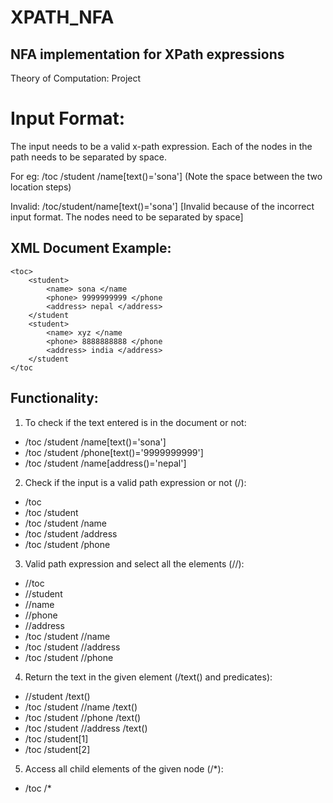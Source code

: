 # XPATH_NFA

## NFA implementation for XPath expressions 

Theory of Computation: Project

# Input Format:

The input needs to be a valid x-path expression. Each of the nodes in the path needs to be separated by space. 

For eg: /toc /student /name[text()='sona'] (Note the space between the two location steps)

Invalid: /toc/student/name[text()='sona'] [Invalid because of the incorrect input format. The nodes need to be separated by space]

## XML Document Example:

	<toc>
		<student>
			<name> sona </name
			<phone> 9999999999 </phone		
			<address> nepal </address>		
		</student	
		<student>	
			<name> xyz </name
			<phone> 8888888888 </phone
			<address> india </address>
		</student
	</toc

## Functionality: 
1. To check if the text entered is in the document or not:
- /toc /student /name[text()='sona']
- /toc /student /phone[text()='9999999999']
- /toc /student /name[address()='nepal']

2. Check if the input is a valid path expression or not (/):
- /toc 
- /toc /student
- /toc /student /name
- /toc /student /address
- /toc /student /phone

3. Valid path expression and select all the elements (//):
- //toc
- //student
- //name 
- //phone
- //address
- /toc /student //name
- /toc /student //address
- /toc /student //phone

4. Return the text in the given element (/text() and predicates):
- //student /text()
- /toc /student //name /text()
- /toc /student //phone /text()
- /toc /student //address /text()
- /toc /student[1]
- /toc /student[2]

5. Access all child elements of the given node (/*):
- /toc /*
